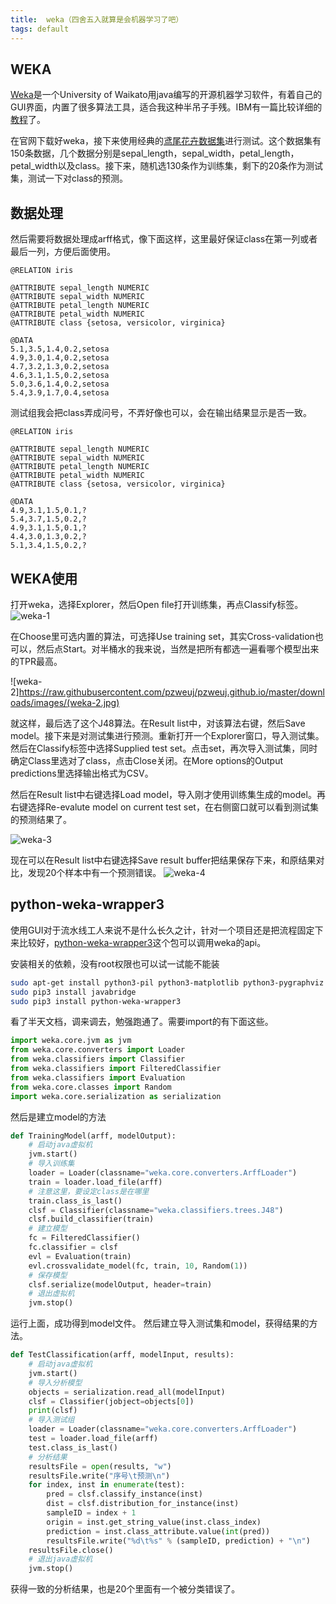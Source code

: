 ```yaml
---
title:  weka（四舍五入就算是会机器学习了吧）
tags: default
---
```



## WEKA
[Weka](https://www.cs.waikato.ac.nz/ml/weka/)是一个University of Waikato用java编写的开源机器学习软件，有着自己的GUI界面，内置了很多算法工具，适合我这种半吊子手残。IBM有一篇比较详细的[教程](https://www.ibm.com/developerworks/cn/opensource/os-weka1/)了。

在官网下载好weka，接下来使用经典的[鸢尾花卉数据集](https://archive.ics.uci.edu/ml/datasets/Iris)进行测试。这个数据集有150条数据，几个数据分别是sepal_length，sepal_width，petal_length，petal_width以及class。接下来，随机选130条作为训练集，剩下的20条作为测试集，测试一下对class的预测。


## 数据处理
然后需要将数据处理成arff格式，像下面这样，这里最好保证class在第一列或者最后一列，方便后面使用。

```
@RELATION iris
 
@ATTRIBUTE sepal_length NUMERIC
@ATTRIBUTE sepal_width NUMERIC
@ATTRIBUTE petal_length NUMERIC
@ATTRIBUTE petal_width NUMERIC
@ATTRIBUTE class {setosa, versicolor, virginica}
 
@DATA
5.1,3.5,1.4,0.2,setosa
4.9,3.0,1.4,0.2,setosa
4.7,3.2,1.3,0.2,setosa
4.6,3.1,1.5,0.2,setosa
5.0,3.6,1.4,0.2,setosa
5.4,3.9,1.7,0.4,setosa
```

测试组我会把class弄成问号，不弄好像也可以，会在输出结果显示是否一致。
```
@RELATION iris
 
@ATTRIBUTE sepal_length NUMERIC
@ATTRIBUTE sepal_width NUMERIC
@ATTRIBUTE petal_length NUMERIC
@ATTRIBUTE petal_width NUMERIC
@ATTRIBUTE class {setosa, versicolor, virginica}
 
@DATA
4.9,3.1,1.5,0.1,?
5.4,3.7,1.5,0.2,?
4.9,3.1,1.5,0.1,?
4.4,3.0,1.3,0.2,?
5.1,3.4,1.5,0.2,?
```

## WEKA使用
打开weka，选择Explorer，然后Open file打开训练集，再点Classify标签。
![weka-1](https://raw.githubusercontent.com/pzweuj/pzweuj.github.io/master/downloads/images/weka-1.jpg)

在Choose里可选内置的算法，可选择Use training set，其实Cross-validation也可以，然后点Start。对半桶水的我来说，当然是把所有都选一遍看哪个模型出来的TPR最高。

![weka-2]https://raw.githubusercontent.com/pzweuj/pzweuj.github.io/master/downloads/images/(weka-2.jpg)

就这样，最后选了这个J48算法。在Result list中，对该算法右键，然后Save model。接下来是对测试集进行预测。重新打开一个Explorer窗口，导入测试集。然后在Classify标签中选择Supplied test set。点击set，再次导入测试集，同时确定Class里选对了class，点击Close关闭。在More options的Output predictions里选择输出格式为CSV。

然后在Result list中右键选择Load model，导入刚才使用训练集生成的model。再右键选择Re-evalute model on current test set，在右侧窗口就可以看到测试集的预测结果了。

![weka-3](https://raw.githubusercontent.com/pzweuj/pzweuj.github.io/master/downloads/images/weka-3.jpg)

现在可以在Result list中右键选择Save result buffer把结果保存下来，和原结果对比，发现20个样本中有一个预测错误。
![weka-4](https://raw.githubusercontent.com/pzweuj/pzweuj.github.io/master/downloads/images/weka-4.jpg)

## python-weka-wrapper3
使用GUI对于流水线工人来说不是什么长久之计，针对一个项目还是把流程固定下来比较好，[python-weka-wrapper3](https://github.com/fracpete/python-weka-wrapper3)这个包可以调用weka的api。

安装相关的依赖，没有root权限也可以试一试能不能装
```bash
sudo apt-get install python3-pil python3-matplotlib python3-pygraphviz
sudo pip3 install javabridge
sudo pip3 install python-weka-wrapper3
```

看了半天文档，调来调去，勉强跑通了。需要import的有下面这些。
```python
import weka.core.jvm as jvm
from weka.core.converters import Loader
from weka.classifiers import Classifier
from weka.classifiers import FilteredClassifier
from weka.classifiers import Evaluation
from weka.core.classes import Random
import weka.core.serialization as serialization
```

然后是建立model的方法
```python
def TrainingModel(arff, modelOutput):
	# 启动java虚拟机
	jvm.start()
	# 导入训练集
	loader = Loader(classname="weka.core.converters.ArffLoader")
	train = loader.load_file(arff)
	# 注意这里，要设定class是在哪里
	train.class_is_last()
	clsf = Classifier(classname="weka.classifiers.trees.J48")
	clsf.build_classifier(train)
	# 建立模型
	fc = FilteredClassifier()
	fc.classifier = clsf
	evl = Evaluation(train)
	evl.crossvalidate_model(fc, train, 10, Random(1))
	# 保存模型
	clsf.serialize(modelOutput, header=train)
	# 退出虚拟机
	jvm.stop()
```

运行上面，成功得到model文件。
然后建立导入测试集和model，获得结果的方法。

```python
def TestClassification(arff, modelInput, results):
	# 启动java虚拟机
	jvm.start()
	# 导入分析模型
	objects = serialization.read_all(modelInput)
	clsf = Classifier(jobject=objects[0])
	print(clsf)
	# 导入测试组
	loader = Loader(classname="weka.core.converters.ArffLoader")
	test = loader.load_file(arff)
	test.class_is_last()
	# 分析结果
	resultsFile = open(results, "w")
	resultsFile.write("序号\t预测\n")
	for index, inst in enumerate(test):
		pred = clsf.classify_instance(inst)
		dist = clsf.distribution_for_instance(inst)
		sampleID = index + 1
		origin = inst.get_string_value(inst.class_index)
		prediction = inst.class_attribute.value(int(pred))
		resultsFile.write("%d\t%s" % (sampleID, prediction) + "\n")
	resultsFile.close()
	# 退出java虚拟机
	jvm.stop()
```

获得一致的分析结果，也是20个里面有一个被分类错误了。
